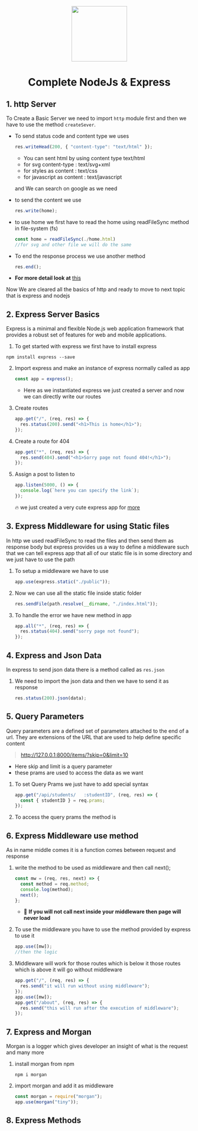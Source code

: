 <div align="center">
<img src="https://miro.medium.com/max/1400/1*8ETcaw-gA1dYW4EFxqGK3w.png" width="150"/>
<h1>Complete NodeJs & Express</h1>
</div>

## 1. http Server

To Create a Basic Server we need to import `http` module first and then we have to use the method `createSever`.

- To send status code and content type we uses

  ```js
  res.writeHead(200, { "content-type": "text/html" });
  ```

  - You can sent html by using content type text/html
  - for svg content-type : text/svg+xml
  - for styles as content : text/css
  - for javascript as content : text/javascript

  and We can search on google as we need

- to send the content we use
  ```js
  res.write(home);
  ```
- to use home we first have to read the home using readFileSync method in file-system (fs)

  ```js
  const home = readFileSync(./home.html)
  //for svg and other file we will do the same
  ```

- To end the response process we use another method
  ```js
  res.end();
  ```
- **For more detail look at** [this](./02-http-app.js)

Now We are cleared all the basics of http and ready to move to next topic that is express and nodejs

## 2. Express Server Basics

Express is a minimal and flexible Node.js web application framework that provides a robust set of features for web and mobile applications.

1. To get started with express we first have to install express

```npm
npm install express --save
```

2. Import express and make an instance of express normally called as app

   ```js
   const app = express();
   ```

   - Here as we instantiated express we just created a server and now we can directly write our routes

3. Create routes
   ```js
   app.get("/", (req, res) => {
     res.status(200).send("<h1>This is home</h1>");
   });
   ```
4. Create a route for 404

   ```js
   app.get("*", (req, res) => {
     res.send(404).send("<h1>Sorry page not found 404!</h1>");
   });
   ```

5. Assign a post to listen to

   ```js
   app.listen(5000, () => {
     console.log(`here you can specify the link`);
   });
   ```

   🔥 we just created a very cute express app
   for [more](./03-express-basics.js)

## 3. Express Middleware for using Static files

In http we used readFileSync to read the files and then send them as response body but express provides us a way to define a middleware such that we can tell express app that all of our static file is in some directory and we just have to use the path

1. To setup a middleware we have to use

   ```js
   app.use(express.static("./public"));
   ```

2. Now we can use all the static file inside static folder

   ```js
   res.sendFile(path.resolve(__dirname, "./index.html"));
   ```

3. To handle the error we have new method in app

   ```js
   app.all("*", (req, res) => {
     res.status(404).send("sorry page not found");
   });
   ```

## 4. Express and Json Data

In express to send json data there is a method called as `res.json`

1. We need to import the json data and then we have to send it as response
   ```js
   res.status(200).json(data);
   ```

## 5. Query Parameters

Query parameters are a defined set of parameters attached to the end of a url. They are extensions of the URL that are used to help define specific content

> http://127.0.0.1:8000/items/?skip=0&limit=10

- Here skip and limit is a query parameter
- these prams are used to access the data as we want

1. To set Query Prams we just have to add special syntax

   ```js
   app.get("/api/students/   :studentID", (req, res) => {
     const { studentID } = req.prams;
   });
   ```

2. To access the query prams the method is

## 6. Express Middleware use method

As in name middle comes it is a function comes between request and response

1. write the method to be used as middleware and then call next();

   ```js
   const mw = (req, res, next) => {
     const method = req.method;
     console.log(method);
     next();
   };
   ```

   - 🌄 **If you will not call next inside your middleware then page will never load**

2. To use the middleware you have to use the method provided by express to use it

   ```js
   app.use([mw]);
   //then the logic
   ```

3. Middleware will work for those routes which is below it those routes which is above it will go without middleware

   ```js
   app.get("/", (req, res) => {
     res.send("it will run without using middleware");
   });
   app.use([mw]);
   app.get("/about", (req, res) => {
     res.send("this will run after the execution of middleware");
   });
   ```

## 7. Express and Morgan

Morgan is a logger which gives developer an insight of what is the request and many more

1. install morgan from npm

   ```
   npm i morgan
   ```

2. import morgan and add it as middleware

   ```js
   const morgan = require("morgan");
   app.use(morgan("tiny"));
   ```

## 8. Express Methods
